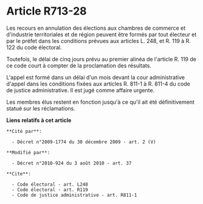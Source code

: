 # Article R713-28

Les recours en annulation des élections aux chambres de commerce et d'industrie territoriales et de région peuvent être
formés par tout électeur et par le préfet dans les conditions prévues aux articles L. 248, et R. 119 à R. 122 du code
électoral. 

Toutefois, le délai de cinq jours prévu au premier alinéa de l'article R. 119 de ce code court à compter de la proclamation
des résultats.

L'appel est formé dans un délai d'un mois devant la cour administrative d'appel dans les conditions fixées aux articles R.
811-1 à R. 811-4 du code de justice administrative. Il est jugé comme affaire urgente. 

Les membres élus restent en fonction jusqu'à ce qu'il ait été définitivement statué sur les réclamations.

**Liens relatifs à cet article**

	**Cité par**:

	  - Décret n°2009-1774 du 30 décembre 2009 - art. 2 (V)

	**Modifié par**:

	  - Décret n°2010-924 du 3 août 2010 - art. 37

	**Cite**:

	  - Code électoral - art. L248
	  - Code électoral - art. R119
	  - Code de justice administrative - art. R811-1
